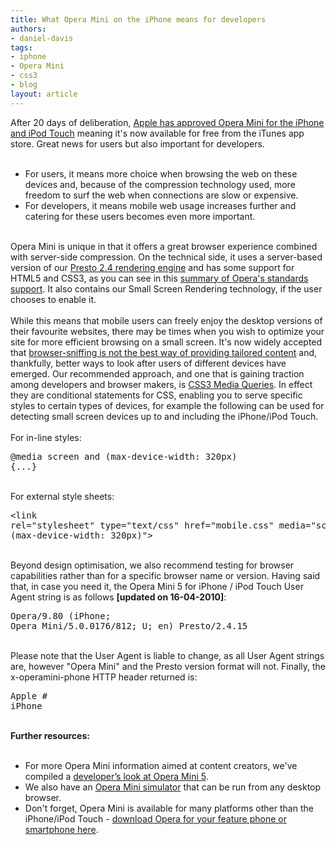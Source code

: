 ```yaml
---
title: What Opera Mini on the iPhone means for developers
authors:
- daniel-davis
tags:
- iphone
- Opera Mini
- css3
- blog
layout: article
---
```

<span class='imgright'><img alt='' src='http://files.myopera.com/tagawa/blog/OperaMini5_iPhone.jpg' /></span>After 20 days of deliberation, <a href="http://www.opera.com/press/releases/2010/04/13/" target="_blank">Apple has approved Opera Mini for the iPhone and iPod Touch</a> meaning it&#39;s now available for free from the iTunes app store. Great news for users but also important for developers.<br/><br/><ul class="bullets"><li>For users, it means more choice when browsing the web on these devices and, because of the compression technology used, more freedom to surf the web when connections are slow or expensive.</li><li>For developers, it means mobile web usage increases further and catering for these users becomes even more important.</li></ul><br/>Opera Mini is unique in that it offers a great browser experience combined with server-side compression. On the technical side, it uses a server-based version of our <a href="http://www.opera.com/docs/specs/presto24/" target="_blank">Presto 2.4 rendering engine</a> and has some support for HTML5 and CSS3, as you can see in this <a href="http://my.opera.com/ODIN/blog/2010/03/16/opera-standards-chart" target="_blank">summary of Opera&#39;s standards support</a>. It also contains our Small Screen Rendering technology, if the user chooses to enable it.<br/><br/>While this means that mobile users can freely enjoy the desktop versions of their favourite websites, there may be times when you wish to optimize your site for more efficient browsing on a small screen. It&#39;s now widely accepted that <a href="http://my.opera.com/ODIN/blog/perils-browser-sniffing" target="_blank">browser-sniffing is not the best way of providing tailored content</a> and, thankfully, better ways to look after users of different devices have emerged. Our recommended approach, and one that is gaining traction among developers and browser makers, is <a href="http://www.w3.org/TR/css3-mediaqueries/" target="_blank">CSS3 Media Queries</a>. In effect they are conditional statements for CSS, enabling you to serve specific styles to certain types of devices, for example the following can be used for detecting small screen devices up to and including the iPhone/iPod Touch.<br/><br/>For in-line styles:<br/><pre>@media screen and (max-device-width: 320px) {...}</pre><br/>For external style sheets:<br/><pre>&lt;link rel=&quot;stylesheet&quot; type=&quot;text/css&quot; href=&quot;mobile.css&quot; media=&quot;screen and (max-device-width: 320px)&quot;&gt;</pre><br/>Beyond design optimisation, we also recommend testing for browser capabilities rather than for a specific browser name or version. Having said that, in case you need it, the Opera Mini 5 for iPhone / iPod Touch User Agent string is as follows <strong>[updated on 16-04-2010]</strong>:<br/><pre>Opera/9.80 (iPhone; Opera Mini/5.0.0176/812; U; en) Presto/2.4.15</pre><br/>Please note that the User Agent is liable to change, as all User Agent strings are, however &quot;Opera Mini&quot; and the Presto version format will not. Finally, the x-operamini-phone HTTP header returned is:<br/><pre>Apple # iPhone</pre><br/><strong>Further resources:</strong><br/><br/><ul class="bullets"><li>For more Opera Mini information aimed at content creators, we&#39;ve compiled a <a href="http://dev.opera.com/articles/view/opera-mini-5-developers/" target="_blank">developer’s look at Opera Mini 5</a>.</li><li>We also have an <a href="http://www.opera.com/mobile/demo/" target="_blank">Opera Mini simulator</a> that can be run from any desktop browser.</li><li>Don&#39;t forget, Opera Mini is available for many platforms other than the iPhone/iPod Touch - <a href="http://www.opera.com/mobile/" target="_blank">download Opera for your feature phone or smartphone here</a>.</li></ul><br/>
